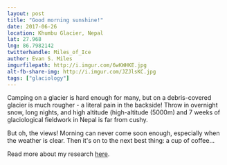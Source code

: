 ```yaml
---
layout: post
title: "Good morning sunshine!"
date: 2017-06-26
location: Khumbu Glacier, Nepal
lat: 27.968
lng: 86.7982142
twitterhandle: Miles_of_Ice
author: Evan S. Miles
imgurfilepath: http://i.imgur.com/6wKWHKE.jpg
alt-fb-share-img: http://i.imgur.com/JZJlsKC.jpg
tags: ["glaciology"]
---
```


Camping on a glacier is hard enough for many, but on a debris-covered glacier is much rougher - a literal pain in the backside! Throw in overnight snow, long nights, and high altitude (high-altitude (5000m) and 7 weeks of glaciological fieldwork in Nepal is far from cushy. 

But oh, the views! Morning can never come soon enough, especially when the weather is clear. Then it's on to the next best thing: a cup of coffee...

Read more about my research [here](https://www.geog.leeds.ac.uk/people/e.miles).